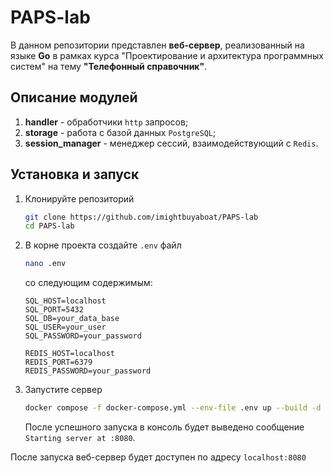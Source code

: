 # PAPS-lab

В данном репозитории представлен **веб-сервер**, реализованный на языке **Go** в рамках курса "Проектирование и архитектура программных систем" на тему **"Телефонный справочник"**.

## Описание модулей

1. **handler** - обработчики `http` запросов;
2. **storage** - работа с базой данных `PostgreSQL`;
3. **session_manager** - менеджер сессий, взаимодействующий с `Redis`.

## Установка и запуск

1. Клонируйте репозиторий

   ```bash
   git clone https://github.com/imightbuyaboat/PAPS-lab
   cd PAPS-lab
   ```
   
2. В корне проекта создайте `.env` файл

   ```bash
   nano .env
   ```

   со следующим содержимым:

   ```env
   SQL_HOST=localhost
   SQL_PORT=5432
   SQL_DB=your_data_base
   SQL_USER=your_user
   SQL_PASSWORD=your_password

   REDIS_HOST=localhost
   REDIS_PORT=6379
   REDIS_PASSWORD=your_password
   ```
   
3. Запустите сервер
   ```bash
   docker compose -f docker-compose.yml --env-file .env up --build -d
   ```

   После успешного запуска в консоль будет выведено сообщение `Starting server at :8080`.
   
После запуска веб-сервер будет доступен по адресу `localhost:8080`

